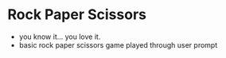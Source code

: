 # Rock Paper Scissors

* you know it... you love it.
* basic rock paper scissors game played through user prompt
